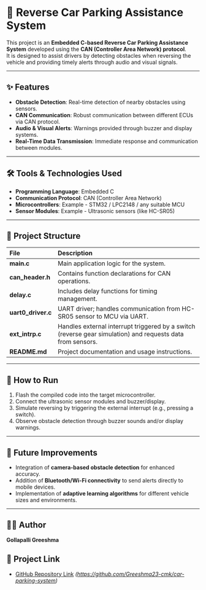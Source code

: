 # 🚗 Reverse Car Parking Assistance System

This project is an **Embedded C-based Reverse Car Parking Assistance System** developed using the **CAN (Controller Area Network) protocol**.  
It is designed to assist drivers by detecting obstacles when reversing the vehicle and providing timely alerts through audio and visual signals.

---

## ✨ Features
- **Obstacle Detection**: Real-time detection of nearby obstacles using sensors.
- **CAN Communication**: Robust communication between different ECUs via CAN protocol.
- **Audio & Visual Alerts**: Warnings provided through buzzer and display systems.
- **Real-Time Data Transmission**: Immediate response and communication between modules.

---

## 🛠 Tools & Technologies Used
- **Programming Language**: Embedded C
- **Communication Protocol**: CAN (Controller Area Network)
- **Microcontrollers**: Example - STM32 / LPC2148 / any suitable MCU
- **Sensor Modules**: Example - Ultrasonic sensors (like HC-SR05)

---

## 📁 Project Structure

| File | Description |
|:-----|:------------|
| **main.c** | Main application logic for the system. |
| **can_header.h** | Contains function declarations for CAN operations. |
| **delay.c** | Includes delay functions for timing management. |
| **uart0_driver.c** | UART driver; handles communication from HC-SR05 sensor to MCU via UART. |
| **ext_intrp.c** | Handles external interrupt triggered by a switch (reverse gear simulation) and requests data from sensors. |
| **README.md** | Project documentation and usage instructions. |

---

## 🚀 How to Run
1. Flash the compiled code into the target microcontroller.
2. Connect the ultrasonic sensor modules and buzzer/display.
3. Simulate reversing by triggering the external interrupt (e.g., pressing a switch).
4. Observe obstacle detection through buzzer sounds and/or display warnings.

---

## 🌟 Future Improvements
- Integration of **camera-based obstacle detection** for enhanced accuracy.
- Addition of **Bluetooth/Wi-Fi connectivity** to send alerts directly to mobile devices.
- Implementation of **adaptive learning algorithms** for different vehicle sizes and environments.

---

## 👩‍💻 Author
**Gollapalli Greeshma**


## 🔗 Project Link
- [GitHub Repository Link](#) *(https://github.com/Greeshma23-cmk/car-parking-system)*

